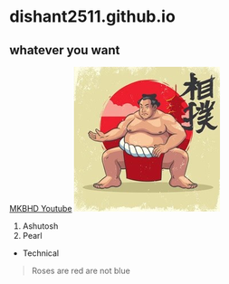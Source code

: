 # dishant2511.github.io
## whatever you want
[MKBHD Youtube](https://www.youtube.com/user/marquesbrownlee)
<img src = "Sumo_Ashu.jpg">
1. Ashutosh
2. Pearl
* Technical
> Roses are red are not blue
